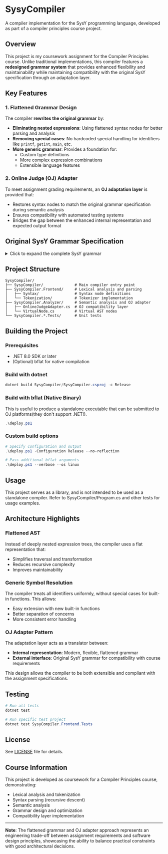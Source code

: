 # SysyCompiler

A compiler implementation for the SysY programming language, developed as part of a compiler principles course project.

## Overview

This project is my coursework assignment for the Compiler Principles course. Unlike traditional implementations, this compiler features a **redesigned grammar system** that provides enhanced flexibility and maintainability while maintaining compatibility with the original SysY specification through an adaptation layer.

## Key Features

### 1. Flattened Grammar Design

The compiler **rewrites the original grammar** by:

- **Eliminating nested expressions**: Using flattened syntax nodes for better parsing and analysis
- **Removing special cases**: No hardcoded special handling for identifiers like `printf`, `getint`, `main`, etc.
- **More generic grammar**: Provides a foundation for:
  - Custom type definitions
  - More complex expression combinations
  - Extensible language features

### 2. Online Judge (OJ) Adapter

To meet assignment grading requirements, an **OJ adaptation layer** is provided that:

- Restores syntax nodes to match the original grammar specification during semantic analysis
- Ensures compatibility with automated testing systems
- Bridges the gap between the enhanced internal representation and expected output format

## Original SysY Grammar Specification

<details>
<summary>Click to expand the complete SysY grammar</summary>

The SysY language grammar is defined as follows, with `CompUnit` as the start symbol:

| No. | Meaning | LHS | Symbol | RHS | Notes |
|-----|---------|-----|--------|-----|-------|
| 1 | Compilation Unit | CompUnit | → | {Decl} {FuncDef} MainFuncDef | 1. Decl existence 2. FuncDef existence |
| 2 | Declaration | Decl | → | ConstDecl \| VarDecl | Covers both declaration types |
| 3 | Function Definition | FuncDef | → | FuncType Ident '(' [FuncFParams] ')' Block | 1. No parameters 2. With parameters |
| 4 | Main Function Definition | MainFuncDef | → | 'int' 'main' '(' ')' Block | Main function exists |
| 5 | Constant Declaration | ConstDecl | → | 'const' BType ConstDef { ',' ConstDef } ';' | Braces repeat 0 or more times, single quotes denote terminals |
| 6 | Variable Declaration | VarDecl | → | BType VarDef { ',' VarDef } ';' | Braces repeat 0 or more times |
| 7 | Function Type | FuncType | → | 'void' \| 'int' \| 'float' | Covers function types |
| 8 | Identifier | Ident | → | identifier-nondigit \| identifier identifier-nondigit \| identifier digit | Lexical analysis |
| 9 | Function Parameters | FuncFParams | → | FuncFParam { ',' FuncFParam } | Braces repeat 0 or more times |
| 10 | Block | Block | → | '{' { BlockItem } '}' | Braces repeat 0 or more times |
| 11 | Basic Type | BType | → | 'int' \| 'float' | Existence check |
| 12 | Variable Definition | VarDef | → | Ident { '[' ConstExp ']' } \| Ident { '[' ConstExp ']' } '=' InitVal | Covers variables, 1D arrays, 2D arrays |
| 13 | Function Parameter | FuncFParam | → | BType Ident ['[' ']' { '[' ConstExp ']' }] | 1. Normal variable 2. 1D array 3. 2D array |
| 14 | Block Item | BlockItem | → | Decl \| Stmt | Covers both statement types |
| 15 | Constant Expression | ConstExp | → | AddExp | Note: Used Ident must be constant |
| 16 | Variable Initial Value | InitVal | → | Exp \| '{' [ InitVal { ',' InitVal } ] '}' | 1. Expression 2. 1D array 3. 2D array |
| 17 | Statement | Stmt | → | LVal '=' Exp ';' \| [Exp] ';' \| Block<br>\| 'if' '(' Cond ')' Stmt ['else' Stmt]<br>\| 'while' '(' Cond ')' Stmt<br>\| 'break' ';' \| 'continue' ';'<br>\| 'return' [Exp] ';' \| LVal '=' 'getint''('')'';'<br>\| 'printf''('FormatString{','Exp}')'';' | Multiple statement types to cover |
| 18 | Additive Expression | AddExp | → | MulExp \| AddExp ('+' \| '−') MulExp | 1. MulExp 2. + required 3. - required |
| 19 | Expression | Exp | → | AddExp | Note: SysY expressions are int type |
| 20 | L-value Expression | LVal | → | Ident {'[' Exp ']'} | 1. Normal variable 2. 1D array 3. 2D array |
| 21 | Condition Expression | Cond | → | LOrExp | Existence check |
| 22 | Format String Terminal | FormatString | → | '"'{&lt;Char&gt;}'"' | Lexical analysis |
| 23 | Multiplicative Expression | MulExp | → | UnaryExp \| MulExp ('*' \| '/' \| '%') UnaryExp | Must cover: 1. UnaryExp 2. * 3. / 4. % |
| 24 | Logical OR Expression | LOrExp | → | LAndExp \| LOrExp '\|\|' LAndExp | Must cover: 1. LAndExp 2. \|\| |
| 25 | Logical AND Expression | LAndExp | → | EqExp \| LAndExp '&&' EqExp | Must cover: 1. EqExp 2. && |
| 26 | Equality Expression | EqExp | → | RelExp \| EqExp ('==' \| '!=') RelExp | Must cover: 1. RelExp 2. == 3. != |
| 27 | Unary Expression | UnaryExp | → | PrimaryExp \| Ident '(' [FuncRParams] ')' \| UnaryOp UnaryExp | All 3 cases must be covered, including function calls |
| 28 | Relational Expression | RelExp | → | AddExp \| RelExp ('&lt;' \| '&gt;' \| '&lt;=' \| '&gt;=') AddExp | Must cover: 1. AddExp 2. &lt; 3. &gt; 4. &lt;= 5. &gt;= |
| 29 | Character | &lt;Char&gt; | → | &lt;FormatChar&gt; \| &lt;NormalChar&gt; | Lexical analysis |
| 30 | Format Character | &lt;FormatChar&gt; | → | %d | Lexical analysis |
| 31 | Normal Character | &lt;NormalChar&gt; | → | ASCII characters with decimal codes 32, 33, 40-126, '\\' (code 92) appears only in '\\n' | Lexical analysis: For consistency with gcc, escape sequences for &lt;NormalChar&gt; are only '\\n', '\\' appearing alone is illegal |
| 32 | Primary Expression | PrimaryExp | → | '(' Exp ')' \| LVal \| Number | All 3 cases must be covered |
| 33 | Function Arguments | FuncRParams | → | Exp { ',' Exp } | 1. Braces repeat 0 times 2. Multiple times 3. Exp covers array and partial array passing |
| 34 | Number | Number | → | IntConst | Existence check |
| 35 | Integer Constant | IntConst | → | decimal-const \| 0 | Lexical analysis |
| 36 | Decimal Constant | decimal-const | → | nonzero-digit \| decimal-const digit | Lexical analysis |
| 37 | Non-zero Digit | nonzero-digit | → | 1\|2\|3\|4\|5\|6\|7\|8\|9 | Lexical analysis |
| 38 | Unary Operator | UnaryOp | → | '+' \| '-' \| '!' | '!' only appears in conditional expressions |
| 39 | Constant Initial Value | ConstInitVal | → | ConstExp \| '{'[ConstInitVal{','ConstInitVal}] '}' | - |
| 40 | Constant Definition | ConstDef | → | Ident{'['ConstExp']'} \| Ident{'['ConstExp']'}'='ConstInitVal | - |

</details>

## Project Structure

```plaintext
SysyCompiler/
├── SysyCompiler/              # Main compiler entry point
├── SysyCompiler.Frontend/     # Lexical analysis and parsing
│   ├── Syntax/                # Syntax node definitions
│   └── Tokenization/          # Tokenizer implementation
├── SysyCompiler.Analyzer/     # Semantic analysis and OJ adapter
│   ├── OnlineJudgeAdapter.cs  # OJ compatibility layer
│   └── VirtualNode.cs         # Virtual AST nodes
└── SysyCompiler.*.Tests/      # Unit tests
```

## Building the Project

### Prerequisites

- .NET 8.0 SDK or later
- (Optional) bflat for native compilation

### Build with dotnet

```powershell
dotnet build SysyCompiler/SysyCompiler.csproj -c Release
```

### Build with bflat (Native Binary)

This is useful to produce a standalone executable that can be submitted to OJ platforms(they don't support .NET!).

```powershell
.\deploy.ps1
```

### Custom build options

```powershell
# Specify configuration and output
.\deploy.ps1 -Configuration Release --no-reflection

# Pass additional bflat arguments
.\deploy.ps1 --verbose --os linux
```

## Usage

This project serves as a library, and is not intended to be used as a standalone compiler. Refer to SysyCompiler/Program.cs and other tests for usage examples.

## Architecture Highlights

### Flattened AST

Instead of deeply nested expression trees, the compiler uses a flat representation that:

- Simplifies traversal and transformation
- Reduces recursive complexity
- Improves maintainability

### Generic Symbol Resolution

The compiler treats all identifiers uniformly, without special cases for built-in functions. This allows:

- Easy extension with new built-in functions
- Better separation of concerns
- More consistent error handling

### OJ Adapter Pattern

The adaptation layer acts as a translator between:

- **Internal representation**: Modern, flexible, flattened grammar
- **External interface**: Original SysY grammar for compatibility with course requirements

This design allows the compiler to be both extensible and compliant with the assignment specifications.

## Testing

```powershell
# Run all tests
dotnet test

# Run specific test project
dotnet test SysyCompiler.Frontend.Tests
```

## License

See [LICENSE](LICENSE) file for details.

## Course Information

This project is developed as coursework for a Compiler Principles course, demonstrating:

- Lexical analysis and tokenization
- Syntax parsing (recursive descent)
- Semantic analysis
- Grammar design and optimization
- Compatibility layer implementation

---

**Note**: The flattened grammar and OJ adapter approach represents an engineering trade-off between assignment requirements and software design principles, showcasing the ability to balance practical constraints with good architectural decisions.
